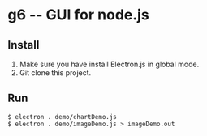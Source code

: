 # g6 -- GUI for node.js

## Install

1. Make sure you have install Electron.js in global mode.
2. Git clone this project.

## Run

```
$ electron . demo/chartDemo.js
$ electron . demo/imageDemo.js > imageDemo.out
```
